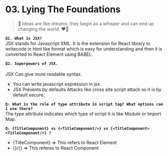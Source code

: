 # 03. Lying The Foundations
> 🚀 Ideas are like dreams; they begin as a whisper and can end up changing the world. ❤️‍🔥

**`Q1. What is JSX?`** <br />
JSX stands for Javascript XML. It is the extension for React library to writecode in html like format which is easy for understanding and then it is converted to React Element using BABEL.

**`Q2. Superpowers of JSX.`** <br />
<br />
JSX Can give more readable syntax.
* You can write javascript expression in jsx.
* JSX Prevents by defaults Attacks like cross site script attack so it is by default secure.

**`Q: What is the role of type attribute in script tag? What options can i use there?`** <br />
The type attribute indicates which type of script it is like Module or Import Map.


**`Q: {TitleComponent} vs {<TitleComponent/>} vs {<TitleComponent><TitleComponent/>} ?`** <br />
* {TitleComponent} => This refers to React Element
* {<TitleComponent/>}/{<TitleComponent><TitleComponent/>} => This referes to React Component